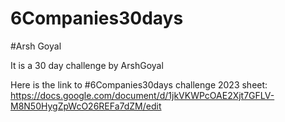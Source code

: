 # 6Companies30days

#Arsh Goyal

It is a 30 day challenge by ArshGoyal

Here is the link to #6Companies30days challenge 2023 sheet: 
https://docs.google.com/document/d/1jkVKWPcOAE2Xjt7GFLV-M8N50HygZpWcO26REFa7dZM/edit
